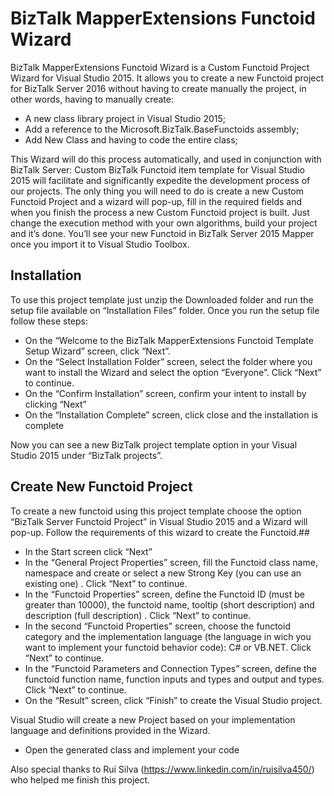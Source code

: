 # BizTalk MapperExtensions Functoid Wizard
BizTalk MapperExtensions Functoid Wizard is a Custom Functoid Project Wizard for Visual Studio 2015. It allows you to create a new Functoid project for BizTalk Server 2016 without having to create manually the project, in other words, having to manually create:
-	A new class library project in Visual Studio 2015;
-	Add a reference to the Microsoft.BizTalk.BaseFunctoids assembly;
-	Add New Class and having to code the entire class;

This Wizard will do this process automatically, and used in conjunction with BizTalk Server: Custom BizTalk Functoid item template for Visual Studio 2015 will facilitate and significantly expedite the development process of our projects. The only thing you will need to do is create a new Custom Functoid Project and a wizard will pop-up, fill in the required fields and when you finish the process a new Custom Functoid project is built. Just change the execution method with your own algorithms, build your project and it’s done. You’ll see your new Functoid in BizTalk Server 2015 Mapper once you import it to Visual Studio Toolbox.

## Installation
To use this project template just unzip the Downloaded folder and run the setup file available on “Installation Files” folder.
Once you run the setup file follow these steps:
-	On the “Welcome to the BizTalk MapperExtensions Functoid Template Setup Wizard” screen, click “Next”.
-	On the “Select Installation Folder” screen, select the folder where you want to install the Wizard and select the option “Everyone”. Click “Next” to continue.
-	On the “Confirm Installation” screen, confirm your intent to install by clicking “Next”
-	On the “Installation Complete” screen, click close and the installation is complete

Now you can see a new BizTalk project template option in your Visual Studio 2015 under “BizTalk projects”.

## Create New Functoid Project
To create a new functoid using this project template choose the option “BizTalk Server Functoid Project” in Visual Studio 2015 and a Wizard will pop-up. Follow the requirements of this wizard to create the Functoid.##
-	In the Start screen click “Next”
-	In the “General Project Properties” screen, fill the Functoid class name, namespace and create or select a new Strong Key (you can use an existing one) . Click “Next” to continue.
-	In the “Functoid Properties” screen, define the Functoid ID (must be greater than 10000), the functoid name, tooltip (short description) and description (full description) . Click “Next” to continue.
-	In the second “Functoid Properties” screen, choose the functoid category and the implementation language (the language in wich you want to implement your functoid behavior code): C# or VB.NET. Click “Next” to continue.
-	In the “Functoid Parameters and Connection Types” screen, define the functoid function name, function inputs and types and output and types. Click “Next” to continue.
-	On the “Result” screen, click “Finish” to create the Visual Studio project.

Visual Studio will create a new Project based on your implementation language and definitions provided in the Wizard.
-	Open the generated class and implement your code

Also special thanks to Rui Silva (https://www.linkedin.com/in/ruisilva450/) who helped me finish this project.
